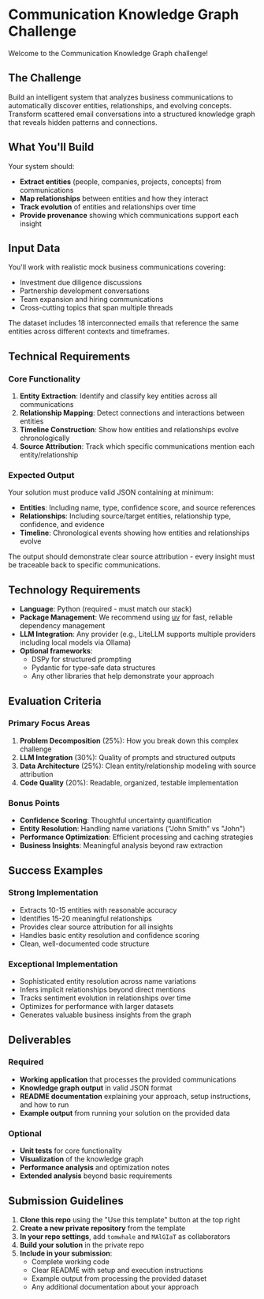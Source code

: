 # Communication Knowledge Graph Challenge

Welcome to the Communication Knowledge Graph challenge!

## The Challenge

Build an intelligent system that analyzes business communications to automatically discover entities, relationships, and evolving concepts. Transform scattered email conversations into a structured knowledge graph that reveals hidden patterns and connections.

## What You'll Build

Your system should:

- **Extract entities** (people, companies, projects, concepts) from communications
- **Map relationships** between entities and how they interact
- **Track evolution** of entities and relationships over time
- **Provide provenance** showing which communications support each insight

## Input Data

You'll work with realistic mock business communications covering:

- Investment due diligence discussions
- Partnership development conversations
- Team expansion and hiring communications
- Cross-cutting topics that span multiple threads

The dataset includes 18 interconnected emails that reference the same entities across different contexts and timeframes.

## Technical Requirements

### Core Functionality

1. **Entity Extraction**: Identify and classify key entities across all communications
2. **Relationship Mapping**: Detect connections and interactions between entities
3. **Timeline Construction**: Show how entities and relationships evolve chronologically
4. **Source Attribution**: Track which specific communications mention each entity/relationship

### Expected Output

Your solution must produce valid JSON containing at minimum:

- **Entities**: Including name, type, confidence score, and source references
- **Relationships**: Including source/target entities, relationship type, confidence, and evidence
- **Timeline**: Chronological events showing how entities and relationships evolve

The output should demonstrate clear source attribution - every insight must be traceable back to specific communications.

## Technology Requirements

- **Language**: Python (required - must match our stack)
- **Package Management**: We recommend using [uv](https://github.com/astral-sh/uv) for fast, reliable dependency management
- **LLM Integration**: Any provider (e.g., LiteLLM supports multiple providers including local models via Ollama)
- **Optional frameworks**:
  - DSPy for structured prompting
  - Pydantic for type-safe data structures
  - Any other libraries that help demonstrate your approach

## Evaluation Criteria

### Primary Focus Areas

1. **Problem Decomposition** (25%): How you break down this complex challenge
2. **LLM Integration** (30%): Quality of prompts and structured outputs
3. **Data Architecture** (25%): Clean entity/relationship modeling with source attribution
4. **Code Quality** (20%): Readable, organized, testable implementation

### Bonus Points

- **Confidence Scoring**: Thoughtful uncertainty quantification
- **Entity Resolution**: Handling name variations ("John Smith" vs "John")
- **Performance Optimization**: Efficient processing and caching strategies
- **Business Insights**: Meaningful analysis beyond raw extraction

## Success Examples

### Strong Implementation

- Extracts 10-15 entities with reasonable accuracy
- Identifies 15-20 meaningful relationships
- Provides clear source attribution for all insights
- Handles basic entity resolution and confidence scoring
- Clean, well-documented code structure

### Exceptional Implementation

- Sophisticated entity resolution across name variations
- Infers implicit relationships beyond direct mentions
- Tracks sentiment evolution in relationships over time
- Optimizes for performance with larger datasets
- Generates valuable business insights from the graph

## Deliverables

### Required

- **Working application** that processes the provided communications
- **Knowledge graph output** in valid JSON format
- **README documentation** explaining your approach, setup instructions, and how to run
- **Example output** from running your solution on the provided data

### Optional

- **Unit tests** for core functionality
- **Visualization** of the knowledge graph
- **Performance analysis** and optimization notes
- **Extended analysis** beyond basic requirements

## Submission Guidelines

1. **Clone this repo** using the "Use this template" button at the top right
2. **Create a new private repository** from the template
3. **In your repo settings**, add `tomwhale` and `MAlGIaT` as collaborators
4. **Build your solution** in the private repo
5. **Include in your submission**:
   - Complete working code
   - Clear README with setup and execution instructions
   - Example output from processing the provided dataset
   - Any additional documentation about your approach